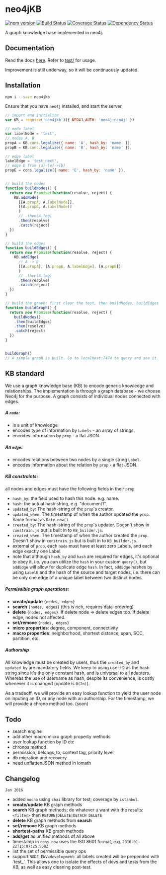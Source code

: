 # neo4jKB
[![npm version](https://badge.fury.io/js/neo4jkb.svg)](https://badge.fury.io/js/neo4jkb) [![Build Status](https://travis-ci.org/kengz/neo4jKB.svg?branch=master)](https://travis-ci.org/kengz/neo4jKB) [![Coverage Status](https://coveralls.io/repos/github/kengz/neo4jKB/badge.svg?branch=master)](https://coveralls.io/github/kengz/neo4jKB?branch=master) [![Dependency Status](https://gemnasium.com/kengz/neo4jKB.svg)](https://gemnasium.com/kengz/neo4jKB)


A graph knowledge base implemented in neo4j.

## Documentation

Read the docs [here](./API.md). Refer to [test/](./test/) for usage. 

Improvement is still underway, so it will be continuously updated.


## Installation


```bash
npm i --save neo4jkb
```

Ensure that you have `neo4j` installed, and start the server.


```js
// import and initialize
var KB = require('neo4jkb')({ NEO4J_AUTH: 'neo4j:neo4j' })

// node label
var labelNode = 'test',
// nodes A, B
propA = KB.cons.legalize({ name: 'A', hash_by: 'name' }),
propB = KB.cons.legalize({ name: 'B', hash_by: 'name' }),

// edge label
labelEdge = 'test_next',
// edge E from (a)-[e]->(b)
propE = cons.legalize({ name: 'E', hash_by: 'name' }),


// build the nodes
function buildNodes() {
  return new Promise(function(resolve, reject) {
    KB.addNode(
      [[A.propA, A.labelNode]],
      [[A.propB, A.labelNode]]
      )
      // .then(A.log)
      .then(resolve)
      .catch(reject)
  })
}

// build the edges
function buildEdges() {
  return new Promise(function(resolve, reject) {
    KB.addEdge(
      // A -> B
      [[A.propA], [A.propE, A.labelEdge], [A.propB]]
      )
      // .then(A.log)
      .then(resolve)
      .catch(reject)
  })
}

// build the graph: first clear the test, then buildNodes, buildEdges
function buildGraph() {
  return new Promise(function(resolve, reject) {
    buildNodes()
    .then(buildEdges)
    .then(resolve)
    .catch(reject)
  })
}


buildGraph()
// A simple graph is built. Go to localhost:7474 to query and see it.

```


## KB standard
We use a graph knowledge base (KB) to encode generic knowledge and relationships. The implementation is through a graph database - we choose Neo4j for the purpose. A graph consists of individual nodes connected with edges.


##### A `node`:

- is a unit of knowledge
- encodes type of information by `Labels` - an array of strings.
- encodes information by `prop` - a flat JSON.


##### An `edge`:

- encodes relations between two nodes by a single string `Label`.
- encodes information about the relation by `prop` - a flat JSON.


##### KB constraints:

all nodes and edges must have the following fields in their `prop`: 

- `hash_by`: the field used to hash this node. e.g. name.
- `hash`: the actual hash string, e.g. "document1".
- `updated_by`: The hash-string of the `prop`'s creator.
- `updated_when`: The timestamp of when the author updated the `prop`. Same format as `Date.now()`.
- `created_by`: The hash-string of the `prop`'s updator. Doesn't show in `constrain.js` but is built in to `KB_builder.js`.
- `created_when`: The timestamp of when the author created the `prop`. Doesn't show in `constrain.js` but is built in to `KB_builder.js`.
- external of `prop`, each `node` must have at least zero Labels, and each edge exactly one Label.
- note that although `hash_by` and `hash` are required for edges, it's optional to obey it, i.e. you can utilize the `hash` in your custom `query()`, but `addEdge` will allow for duplicate edge `hash`. In fact, `addEdge` hashes by using `LabelE` and the hash of the source and target nodes, i.e. there can be only one edge of a unique label between two distinct nodes.


##### Permissible graph operations:

- **create/update** `{nodes, edges}`
- **search** `{nodes, edges}` (this is rich, requires data-ordering)
- **delete** `{nodes, edges}`. If delete node => delete edges too. If delete edge, nodes not affected.
- **set/remove** `{nodes, edges}`
- **micro properties**: degree, component, connectivity
- **macro properties**: neighborhood, shortest distance, span, SCC, partition, etc.


##### Authorship

All knowledge must be created by users, thus the `created_by` and `updated_by` are mandatory fields. We keep to using user ID as the hash string since it's the only constant hash, and is universal to all adapters. Whereas the use of username as hash, despite its convenience, is costly whenever it is changed (update is `O(2n)`).

As a tradeoff, we will provide an easy lookup function to yield the user node on inputing an ID, or any node with an authorship. For the timestamp, we will provide a chrono method too. (soon)



## Todo
- search engine
- add other macro micro graph property methods
- user lookup function by ID etc
- chronos method
- permission, belongs_to, context tag, priority level
- db migration and recovery
- need unflattenJSON method in lomath


## Changelog

`Jan 2016`

- added `mocha` using `chai` library for test; coverage by `istanbul`.
- **create/update** KB graph methods
- **search** KB graph methods; do whatever u want with the results: `<filter>` then `RETURN|DELETE|DETACH DELETE`
- **delete** KB graph methods from **search**
- **set/remove** KB graph methods
- **shortest-paths** KB graph methods
- **add/get** as unified methods of all above
- timestamp in `cons.now` uses the ISO 8601 format, e.g. `2016-01-22T15:07:25.550Z`
- list the set of permissible query ops
- support `NODE_ENV=development`: all labels created will be prepended with 'test_'. This allows one to isolate the effects of devs and tests from the KB, as well as easy cleaning post-test.